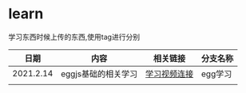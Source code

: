 # learn

学习东西时候上传的东西,使用tag进行分别

| 日期        | 内容           | 相关链接                                                  | 分支名称  |
| --------- | ------------ | ----------------------------------------------------- | ----- |
| 2021.2.14 | eggjs基础的相关学习 | [学习视频连接](https://www.bilibili.com/video/BV1D5411a7bb) | egg学习 |
|           |              |                                                       |       |

